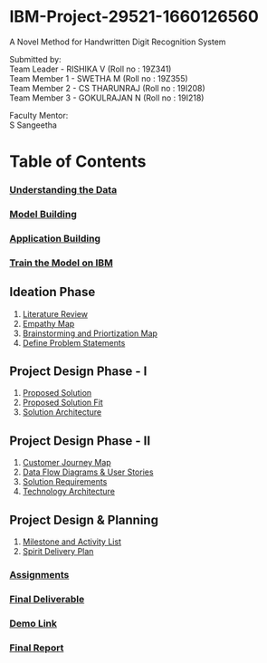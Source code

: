 # IBM-Project-29521-1660126560
A Novel Method for Handwritten Digit Recognition System

Submitted by: <br>
Team Leader - RISHIKA V (Roll no : 19Z341) <br>
Team Member 1 - SWETHA M (Roll no : 19Z355)<br>
Team Member 2 - CS THARUNRAJ (Roll no : 19I208)<br>
Team Member 3 - GOKULRAJAN N (Roll no : 19I218)<br>

Faculty Mentor:<br>
S Sangeetha<br>

# Table of Contents

### [Understanding the Data](https://github.com/IBM-EPBL/IBM-Project-29521-1660126560/tree/main/Understanding%20the%20data)
### [Model Building](https://github.com/IBM-EPBL/IBM-Project-29521-1660126560/tree/main/Model%20Building)
### [Application Building](https://github.com/IBM-EPBL/IBM-Project-29521-1660126560/tree/main/Application%20Building)
### [Train the Model on IBM](https://github.com/IBM-EPBL/IBM-Project-29521-1660126560/tree/main/Train%20the%20Model%20on%20IBM)

## Ideation Phase<br>
1. [Literature Review](https://github.com/IBM-EPBL/IBM-Project-29521-1660126560/blob/main/Project%20Design%20%26%20Planning/Ideation%20Phase/Literature%20Survey.pdf)
2. [Empathy Map](https://github.com/IBM-EPBL/IBM-Project-29521-1660126560/blob/main/Project%20Design%20%26%20Planning/Ideation%20Phase/Empathy%20Map%20-%20Handwriting.pdf)
3. [Brainstorming and Priortization Map](https://github.com/IBM-EPBL/IBM-Project-29521-1660126560/blob/main/Project%20Design%20%26%20Planning/Ideation%20Phase/Ideation%20Map%20-%20Novel%20Method.pdf)
4. [Define Problem Statements](https://github.com/IBM-EPBL/IBM-Project-29521-1660126560/blob/main/Project%20Design%20%26%20Planning/Ideation%20Phase/Literature%20Survey.pdf)

## Project Design Phase - I
1. [Proposed Solution](https://github.com/IBM-EPBL/IBM-Project-29521-1660126560/blob/main/Project%20Design%20%26%20Planning/Project%20Design%20Phase%20I/Proposed%20Solution.pdf)
2. [Proposed Solution Fit](https://github.com/IBM-EPBL/IBM-Project-29521-1660126560/blob/main/Project%20Design%20%26%20Planning/Project%20Design%20Phase%20I/Problem%20Solution%20Fit.pdf)
3. [Solution Architecture](https://github.com/IBM-EPBL/IBM-Project-29521-1660126560/blob/main/Project%20Design%20%26%20Planning/Project%20Design%20Phase%20I/Solution%20Architecture.pdf)

## Project Design Phase - II
1. [Customer Journey Map](https://github.com/IBM-EPBL/IBM-Project-29521-1660126560/blob/main/Project%20Design%20%26%20Planning/Project%20Design%20Phase%20II/Customer%20journey%20map.pdf)
2. [Data Flow Diagrams & User Stories](https://github.com/IBM-EPBL/IBM-Project-29521-1660126560/blob/main/Project%20Design%20%26%20Planning/Project%20Design%20Phase%20II/Data%20Flow%20Diagrams%20.pdf)
3. [Solution Requirements](https://github.com/IBM-EPBL/IBM-Project-29521-1660126560/blob/main/Project%20Design%20%26%20Planning/Project%20Design%20Phase%20II/Functional%20Requirement.pdf)
4. [Technology Architecture](https://github.com/IBM-EPBL/IBM-Project-29521-1660126560/blob/main/Project%20Design%20%26%20Planning/Project%20Design%20Phase%20II/Technology_Architecture.pdf)

## Project Design & Planning
1. [Milestone and Activity List](https://github.com/IBM-EPBL/IBM-Project-29521-1660126560/blob/main/Project%20Design%20%26%20Planning/Project%20Planning/Milestone%20%26%20Activity%20List.pdf)
2. [Spirit Delivery Plan](https://github.com/IBM-EPBL/IBM-Project-29521-1660126560/blob/main/Project%20Design%20%26%20Planning/Project%20Planning/Spirit%20Delivery%20Plan.pdf)

### [Assignments](https://github.com/IBM-EPBL/IBM-Project-29521-1660126560/tree/main/Assignments)
### [Final Deliverable](https://github.com/IBM-EPBL/IBM-Project-29521-1660126560/tree/main/Final%20Deliverables)
### [Demo Link](https://youtu.be/HGRW8uiWXbY)
### [Final Report](https://docs.google.com/document/d/1KPzzvS_N8M4duqx-zVK3Qf_H8kDzO3hk/edit?usp=sharing&ouid=115922799447984638338&rtpof=true&sd=true)




